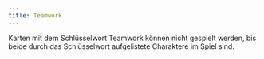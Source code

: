 ```yaml
---
title: Teamwork
---
```


Karten mit dem Schlüsselwort Teamwork können nicht gespielt werden, bis beide durch das Schlüsselwort aufgelistete Charaktere im Spiel sind.